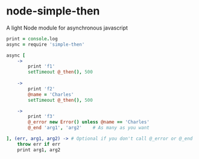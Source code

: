 # node-simple-then
A light Node module for asynchronous javascript

```coffeescript
print = console.log 
async = require 'simple-then'

async [
	->
		print 'f1'
		setTimeout @_then(), 500
		
	->
		print 'f2'
		@name = 'Charles'
		setTimeout @_then(), 500

	->
		print 'f3'
		@_error new Error() unless @name == 'Charles'
		@_end 'arg1', 'arg2'	# As many as you want

], (err, arg1, arg2) ->	# Optional if you don't call @_error or @_end
	throw err if err
	print arg1, arg2
